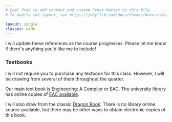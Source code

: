 ```yaml
---
# Feel free to add content and custom Front Matter to this file.
# To modify the layout, see https://jekyllrb.com/docs/themes/#overriding-theme-defaults

layout: single
classes: wide
---
```


I will update these references as the course progresses. Please let me know if there's anything you'd like me to include!


### Textbooks

I will not require you to purchase any textbook for this class. However, I will be drawing from several of them throughout the quarter.

Our main text book is [Engineering: A Compiler](https://www.amazon.com/Engineering-Compiler-Keith-Cooper/dp/012088478X) or EAC. The university library has online copies of [EAC available](https://ucsc.primo.exlibrisgroup.com/permalink/01CDL_SCR_INST/1jiojor/alma9914646210706531).

I will also draw from the classic [Dragon Book](https://www.amazon.com/Compilers-Principles-Techniques-Tools-2nd/dp/0321486811#ace-g6796040015). There is no library online source available, but there may be other ways to obtain electronic copies of this book.
